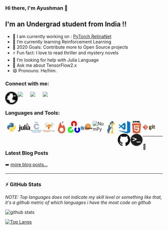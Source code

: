 ### Hi there, I'm Ayushman 👋

## I'm an Undergrad student from India !!

- 🔭 I am currently working on : [PyTorch RetinaNet](https://github.com/benihime91/pytorch_retinanet)
- 🌱 I’m currently learning Reinforcement Learning
- 🥅 2020 Goals: Contribute more to Open Source projects
- ⚡ Fun fact: I love to read thriller and mystery novels
- 🤔 I’m looking for help with Julia Language
- 💬 Ask me about TensorFlow2.x
- 😄 Pronouns: He/him.

### **Connect with me**:
[<img align="left" width="40px" src="https://raw.githubusercontent.com/iconic/open-iconic/master/svg/globe.svg" />][website]
[<img align="left" width="40px" src="https://cdn.jsdelivr.net/npm/simple-icons@v3/icons/twitter.svg" />][twitter]
[<img align="left" width="40px" src="https://cdn.jsdelivr.net/npm/simple-icons@v3/icons/linkedin.svg" />][linkedin]
[<img align="left" width="40px" src="https://cdn.jsdelivr.net/npm/simple-icons@v3/icons/instagram.svg" />][instagram]

<br />
<br />

### **Languages and Tools**:

<img align="left" alt="Python" width="40px" src="https://raw.githubusercontent.com/github/explore/80688e429a7d4ef2fca1e82350fe8e3517d3494d/topics/python/python.png" />
<img align="left" alt="Julia" width="40px" src="https://raw.githubusercontent.com/github/explore/49e13f12be05e7e3f3616bb7a5030d70b259f320/topics/julia/julia.png">
<img align="left" alt="C" width="40px" src="https://raw.githubusercontent.com/github/explore/80688e429a7d4ef2fca1e82350fe8e3517d3494d/topics/c/c.png">
<img align="left" alt="TensorFlow" width="40px" src="https://raw.githubusercontent.com/github/explore/80688e429a7d4ef2fca1e82350fe8e3517d3494d/topics/tensorflow/tensorflow.png" />
<img align="left" alt="PyTorch" width="40px" src="images/kisspng-pytorch-recurrent-neural-network-deep-learning-mni-a-floating-5aedd5f81c6265.8807904515255362481163.png"/>
<img align="left" alt="OpenCV" width="40px" src="images/cv2.png"/>
<img align="left" alt="Scikit-Learn" width="40px" src="https://raw.githubusercontent.com/github/explore/80688e429a7d4ef2fca1e82350fe8e3517d3494d/topics/scikit-learn/scikit-learn.png"/>
<img align="left" alt="NumPy" width="40px" src="https://user-images.githubusercontent.com/50221806/86498201-a8bd8680-bd39-11ea-9d08-66b610a8dc01.png"/>
<img align="left" alt="NumPy" width="40px" src="images/pandas.png"/>
<img align="left" alt="Visual Studio Code" width="40px" src="https://raw.githubusercontent.com/github/explore/80688e429a7d4ef2fca1e82350fe8e3517d3494d/topics/visual-studio-code/visual-studio-code.png" />
<img align="left" alt="HTML5" width="40px" src="https://raw.githubusercontent.com/github/explore/80688e429a7d4ef2fca1e82350fe8e3517d3494d/topics/html/html.png" />
<img align="left" alt="Git" width="40px" src="https://raw.githubusercontent.com/github/explore/80688e429a7d4ef2fca1e82350fe8e3517d3494d/topics/git/git.png" />
<img align="left" alt="GitHub" width="40px" src="https://raw.githubusercontent.com/github/explore/78df643247d429f6cc873026c0622819ad797942/topics/github/github.png" />
<img align="left" alt="Terminal" width="40px" src="https://raw.githubusercontent.com/github/explore/80688e429a7d4ef2fca1e82350fe8e3517d3494d/topics/terminal/terminal.png" />


<br />
<br />

---

### 📕 **Latest Blog Posts**

<!-- BLOG-POST-LIST:START -->
<!-- BLOG-POST-LIST:END -->

➡️ [more blog posts...](benihime91.github.io/blog/)

---
### ⚡️ **GitHub Stats**

*NOTE: Top languages does not indicate my skill level or something like that, it's a github metric of which languages i have the most code on github*


![github stats](https://github-readme-stats-five-murex.vercel.app/api?username=benihime91&show_icons=true&theme=dracula)


[![Top Langs](https://github-readme-stats-five-murex.vercel.app/api/top-langs?username=benihime91&&theme=dracula&layout=compact)](https://github.com/anuraghazra/github-readme-stats)

<!-- [![willianrod's wakatime stats](https://github-readme-stats-five-murex.vercel.app/api/wakatime?username=Benihime91&theme=dracula)](https://github.com/anuraghazra/github-readme-stats) -->


[website]: benihime91.github.io/blog/
[linkedin]: https://www.linkedin.com/in/ayushman-buragohain-2145a7184/
[instagram]: https://www.instagram.com/_ayushman160_/
[twitter]: https://twitter.com/Ayushma75139217
[token]: 65edbf05a1ac2b4787d1fa953cd9108b3ea3addf
